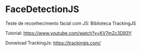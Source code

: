 # FaceDetectionJS

Teste de reconhecimento facial com JS: Biblioteca TrackingJS

Tutorial: https://www.youtube.com/watch?v=KV7mZc3D93Y

Donwload TrackingJs: https://trackingjs.com/
